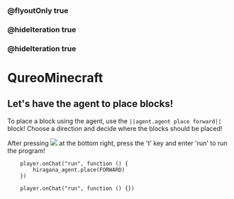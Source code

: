 ### @flyoutOnly true
### @hideIteration true
### @hideIteration true
# QureoMinecraft

## Let's have the agent to place blocks!

To place a block using the agent,
use the ``||agent.agent place forward||`` block!
Choose a direction and decide where the blocks should be placed!

After pressing ![](https://raw.githubusercontent.com/camp-minecraft/TechkidsCampTutorial/master/images/playbutton.png) at the bottom right, press the 't' key and enter 'run' to run the program!

```ghost
    player.onChat("run", function () {
        hiragana_agent.place(FORWARD)
    })
```

```template
    player.onChat("run", function () {})
```